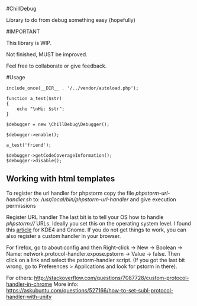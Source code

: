#ChillDebug

Library to do from debug something easy (hopefully)

#IMPORTANT

This library is WIP.

Not finished, MUST be improved.

Feel free to collaborate or give feedback.

#Usage

```
include_once(__DIR__ . '/../vendor/autoload.php');

function a_test($str)
{
    echo "\nHi: $str";
}

$debugger = new \ChillDebug\Debugger();

$debugger->enable();

a_test('friend');

$debugger->getCodeCoverageInformation();
$debugger->disable();
```

Working with html templates
---------------------------

To register the url handler for phpstorm copy the file *phpstorm-url-handler.sh* to:
*/usr/local/bin/phpstorm-url-handler* and give execution permissions

Register URL handler
The last bit is to tell your OS how to handle *phpstorm://* URLs.
Ideally you set this on the operating system level.
I found this [article](http://pla.nette.org/en/how-open-files-in-ide-from-debugger#toc-kde-4) for KDE4 and Gnome.
If you do not get things to work, you can also register a custom handler in your browser.

For firefox, go to about:config and then Right-click -> New -> Boolean -> Name: network.protocol-handler.expose.pstorm -> Value -> false. Then click on a link and select the pstorm-handler script. (If you got the last bit wrong, go to Preferences > Applications and look for pstorm in there).

For others: http://stackoverflow.com/questions/7087728/custom-protocol-handler-in-chrome
More info: https://askubuntu.com/questions/527166/how-to-set-subl-protocol-handler-with-unity